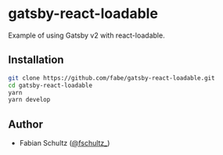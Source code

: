 # gatsby-react-loadable

Example of using Gatsby v2 with react-loadable.

## Installation

```bash
git clone https://github.com/fabe/gatsby-react-loadable.git
cd gatsby-react-loadable
yarn
yarn develop
```

## Author

* Fabian Schultz ([@fschultz\_](https://twitter.com/fschultz_))